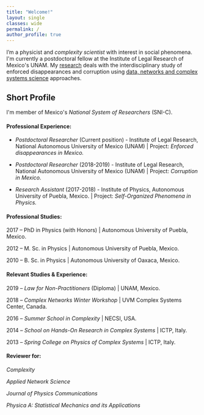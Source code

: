 ```yaml
---
title: "Welcome!"
layout: single
classes: wide
permalink: /
author_profile: true
---
```


I’m a physicist and _complexity scientist_ with interest in social phenomena. I'm currently a postdoctoral fellow at the Institute of Legal Research of Mexico's UNAM. My [research](https://jrncarlock.github.io/research/) deals with the interdisciplinary study of enforced disappearances and corruption using [data, networks and complex systems science](https://jrncarlock.github.io/outreach/) approaches.

<!--
## Contact information
José R. Nicolás-Carlock
Postdoctoral Researcher
Institute of Legal Research
National Autonomous University of Mexico (UNAM)
National System of Researchers (SNI-C)
E-mail: `jnicolas(at)unam.mx`
-->

## Short Profile

I'm member of Mexico's _National System of Researchers_ (SNI-C).

#### Professional Experience: 

* _Postdoctoral Researcher_ (Current position) - Institute of Legal Research, National Autonomous University of Mexico (UNAM) \| Project: _Enforced disappearances in Mexico._

* _Postdoctoral Researcher_ (2018-2019) - Institute of Legal Research, National Autonomous University of Mexico (UNAM) \| Project: _Corruption in Mexico._

* _Research Assistant_ (2017-2018) - Institute of Physics, Autonomous University of Puebla, Mexico. \| Project: _Self-Organized Phenomena in Physics._

#### Professional Studies:

2017 – PhD in Physics (with Honors) \| Autonomous University of Puebla, Mexico.

2012 – M. Sc. in Physics \| Autonomous University of Puebla, Mexico.

2010 – B. Sc. in Physics \| Autonomous University of Oaxaca, Mexico.

#### Relevant Studies & Experience:

2019 – *Law for Non-Practitioners* (Diploma) \| UNAM, Mexico.

2018 – *Complex Networks Winter Workshop* \| UVM Complex Systems Center, Canada.

2016 – *Summer School in Complexity* \| NECSI, USA.

2014 – *School on Hands-On Research in Complex Systems* \| ICTP, Italy.

2013 – *Spring College on Physics of Complex Systems* \| ICTP, Italy.

#### Reviewer for:

_Complexity_

_Applied Network Science_

_Journal of Physics Communications_

_Physica A: Statistical Mechanics and its Applications_
